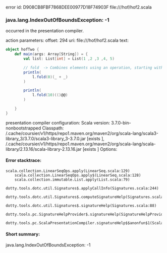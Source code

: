 error id: D908CB8FBF7868DEE00977D18F74903F
file://<WORKSPACE>/hof/hof2.scala
### java.lang.IndexOutOfBoundsException: -1

occurred in the presentation compiler.



action parameters:
offset: 294
uri: file://<WORKSPACE>/hof/hof2.scala
text:
```scala
object hofTwo {
    def main(args: Array[String]) = {
        val list: List[int] = List(1 ,2 ,3 ,4, 5)

        // fold  -> Combines elements using an operation, starting with an initial value.
        println(
            l.fold(0)(_ + _)
        )

        println(
            l.fold(10)(()@@)
        )

    }
}
```


presentation compiler configuration:
Scala version: 3.7.0-bin-nonbootstrapped
Classpath:
<HOME>/.cache/coursier/v1/https/repo1.maven.org/maven2/org/scala-lang/scala3-library_3/3.7.0/scala3-library_3-3.7.0.jar [exists ], <HOME>/.cache/coursier/v1/https/repo1.maven.org/maven2/org/scala-lang/scala-library/2.13.16/scala-library-2.13.16.jar [exists ]
Options:





#### Error stacktrace:

```
scala.collection.LinearSeqOps.apply(LinearSeq.scala:129)
	scala.collection.LinearSeqOps.apply$(LinearSeq.scala:128)
	scala.collection.immutable.List.apply(List.scala:79)
	dotty.tools.dotc.util.Signatures$.applyCallInfo(Signatures.scala:244)
	dotty.tools.dotc.util.Signatures$.computeSignatureHelp(Signatures.scala:101)
	dotty.tools.dotc.util.Signatures$.signatureHelp(Signatures.scala:88)
	dotty.tools.pc.SignatureHelpProvider$.signatureHelp(SignatureHelpProvider.scala:46)
	dotty.tools.pc.ScalaPresentationCompiler.signatureHelp$$anonfun$1(ScalaPresentationCompiler.scala:479)
```
#### Short summary: 

java.lang.IndexOutOfBoundsException: -1